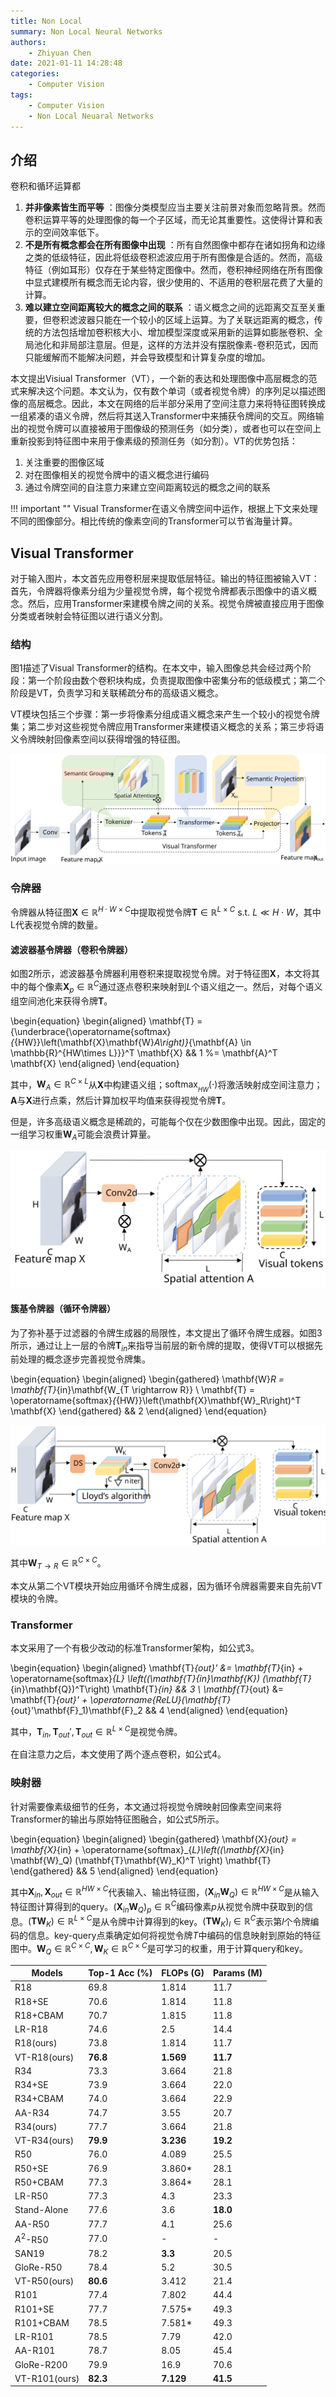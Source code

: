 ```yaml
---
title: Non Local
summary: Non Local Neural Networks
authors:
    - Zhiyuan Chen
date: 2021-01-11 14:28:48
categories:
    - Computer Vision
tags:
    - Computer Vision
    - Non Local Neuaral Networks
---
```


## 介绍

卷积和循环运算都

1. **并非像素皆生而平等** ：图像分类模型应当主要关注前景对象而忽略背景。然而卷积运算平等的处理图像的每一个子区域，而无论其重要性。这使得计算和表示的空间效率低下。
2. **​​不是所有概念都会在所有图像中出现** ：所有自然图像中都存在诸如拐角和边缘之类的低级特征，因此将低级卷积滤波应用于所有图像是合适的。然而，高级特征（例如耳形）仅存在于某些特定图像中。然而，卷积神经网络在所有图像中显式建模所有概念而无论内容，很少使用的、不适用的卷积层花费了大量的计算。
3. **难以建立空间距离较大的概念之间的联系** ：语义概念之间的远距离交互至关重要，但卷积滤波器只能在一个较小的区域上运算。为了关联远距离的概念，传统的方法包括增加卷积核大小、增加模型深度或采用新的运算如膨胀卷积、全局池化和非局部注意层。但是，这样的方法并没有摆脱像素-卷积范式，因而只能缓解而不能解决问题，并会导致模型和计算复杂度的增加。

本文提出Visiual Transformer（VT），一个新的表达和处理图像中高层概念的范式来解决这个问题。本文认为，仅有数个单词（或者视觉令牌）的序列足以描述图像的高层概念。因此，本文在网络的后半部分采用了空间注意力来将特征图转换成一组紧凑的语义令牌，然后将其送入Transformer中来捕获令牌间的交互。网络输出的视觉令牌可以直接被用于图像级的预测任务（如分类），或者也可以在空间上重新投影到特征图中来用于像素级的预测任务（如分割）。VT的优势包括：

1. 关注重要的图像区域
2. 对在图像相关的视觉令牌中的语义概念进行编码
3. 通过令牌空间的自注意力来建立空间距离较远的概念之间的联系

!!! important ""
    Visual Transformer在语义令牌空间中运作，根据上下文来处理不同的图像部分。相比传统的像素空间的Transformer可以节省海量计算。

## Visual Transformer

对于输入图片，本文首先应用卷积层来提取低层特征。输出的特征图被输入VT：首先，令牌器将像素分组为少量视觉令牌，每个视觉令牌都表示图像中的语义概念。然后，应用Transformer来建模令牌之间的关系。视觉令牌被直接应用于图像分类或者映射会特征图以进行语义分割。

### 结构

图1描述了Visual Transformer的结构。在本文中，输入图像总共会经过两个阶段：第一个阶段由数个卷积块构成，负责提取图像中密集分布的低级模式；第二个阶段是VT，负责学习和关联稀疏分布的高级语义概念。

VT模块包括三个步骤：第一步将像素分组成语义概念来产生一个较小的视觉令牌集；第二步对这些视觉令牌应用Transformer来建模语义概念的关系；第三步将语义令牌映射回像素空间以获得增强的特征图。

![图1](../assets/transformer/visual_transformer/vt_diagram.svg "图1")

### 令牌器

令牌器从特征图$\mathbf{X} \in \mathbb{R}^{H \cdot W \times C}$中提取视觉令牌$\mathbf{T} \in \mathbb{R}^{L \times C}$ s.t. $L \ll H \cdot W$，其中L代表视觉令牌的数量。

#### 滤波器基令牌器（卷积令牌器）

如图2所示，滤波器基令牌器利用卷积来提取视觉令牌。对于特征图$\mathbf{X}$，本文将其中的每个像素$\mathbf{X}_p \in \mathbb{R}^C$通过逐点卷积来映射到$L$个语义组之一。然后，对每个语义组空间池化来获得令牌$\mathbf{T}$。

\begin{equation}
    \begin{aligned}
        \mathbf{T} = {\underbrace{\operatorname{softmax}_{_{HW}}\left(\mathbf{X}\mathbf{W}_A\right)}_{\mathbf{A} \in \mathbb{R}^{HW\times L}}}^T \mathbf{X} && 1
        %= \mathbf{A}^T \mathbf{X}
    \end{aligned}
\end{equation}

其中，$\mathbf{W}_A \in \mathbb{R}^{C\times L}$从$\mathbf{X}$中构建语义组；$\operatorname{softmax}_{_{HW}}(\cdot)$将激活映射成空间注意力；$\mathbf{A}$与$\mathbf{X}$进行点乘，然后计算加权平均值来获得视觉令牌$\mathbf{T}$。

但是，许多高级语义概念是稀疏的，可能每个仅在少数图像中出现。因此，固定的一组学习权重$\mathbf {W}_A$可能会浪费计算量。

![图2](../assets/transformer/visual_transformer/filter_based_tokenizder.svg "图2")

#### 簇基令牌器（循环令牌器）

为了弥补基于过滤器的令牌生成器的局限性，本文提出了循环令牌生成器。如图3所示，通过让上一层的令牌$\mathbf{T}_{in}$来指导当前层的新令牌的提取，使得VT可以根据先前处理的概念逐步完善视觉令牌集。

\begin{equation}
    \begin{aligned}
        \begin{gathered}
            \mathbf{W}_R = \mathbf{T}_{in}\mathbf{W_{T \rightarrow R}} \\
            \mathbf{T} = \operatorname{softmax}_{_{HW}}\left(\mathbf{X}\mathbf{W}_R\right)^T \mathbf{X}
        \end{gathered} && 2
    \end{aligned}
\end{equation}

![图3](../assets/transformer/visual_transformer/cluster_based_tokenizer.svg "图3")

其中$\mathbf{W}_{T \rightarrow R} \in \mathbb{R}^{C \times C}$。

本文从第二个VT模块开始应用循环令牌生成器，因为循环令牌器需要来自先前VT模块的令牌。

### Transformer

本文采用了一个有极少改动的标准Transformer架构，如公式3。

\begin{equation}
    \begin{aligned}
        \mathbf{T}_{out}' &= \mathbf{T}_{in} + \operatorname{softmax}_{_L} \left((\mathbf{T}_{in}\mathbf{K}) (\mathbf{T}_{in}\mathbf{Q})^T\right) \mathbf{T}_{in} && 3 \\
        \mathbf{T}_{out} &= \mathbf{T}_{out}' + \operatorname{ReLU}(\mathbf{T}_{out}'\mathbf{F}_1)\mathbf{F}_2 && 4
    \end{aligned}
\end{equation}

其中，$\mathbf{T}_{in}, \mathbf{T}_{out}', \mathbf{T}_{out} \in \mathbb{R}^{L\times C}$是视觉令牌。

在自注意力之后，本文使用了两个逐点卷积，如公式4。

### 映射器

针对需要像素级细节的任务，本文通过将视觉令牌映射回像素空间来将Transformer的输出与原始特征图融合，如公式5所示。

\begin{equation}
    \begin{aligned}
        \begin{gathered}
            \mathbf{X}_{out} = \mathbf{X}_{in} + \operatorname{softmax}_{_L}\left((\mathbf{X}_{in} \mathbf{W}_Q) (\mathbf{T}\mathbf{W}_K)^T \right) \mathbf{T}
        \end{gathered} && 5
    \end{aligned}
\end{equation}

其中$\mathbf{X}_{in}, \mathbf{X}_{out} \in \mathbb{R}^{HW\times C}$代表输入、输出特征图，$(\mathbf{X}_{in} \mathbf{W}_Q) \in \mathbb{R}^{HW\times C}$是从输入特征图计算得到的query。$(\mathbf{X}_{in} \mathbf{W}_Q)_p \in \mathbb{R}^C$编码像素$p$从视觉令牌中获取到的信息。$(\mathbf{T}\mathbf{W}_K) \in \mathbb{R}^{L\times C}$是从令牌中计算得到的key。$(\mathbf{T}\mathbf{W}_K)_l \in \mathbb{R}^C$表示第$l$个令牌编码的信息。key-query点乘确定如何将视觉令牌$T$中编码的信息映射到原始的特征图中。$\mathbf{W}_Q \in \mathbb{R}^{C\times C}, \mathbf{W}_K \in \mathbb{R}^{C\times C}$是可学习的权重，用于计算query和key。

| Models        | Top-1 Acc (%) | FLOPs (G)      | Params (M)    |
|---------------|----------------|----------------|---------------|
| R18           | 69.8           | 1.814          | 11.7          |
| R18+SE        | 70.6           | 1.814          | 11.8          |
| R18+CBAM      | 70.7           | 1.815          | 11.8          |
| LR-R18        | 74.6           | 2.5            | 14.4          |
| R18(ours)     | 73.8           | 1.814          | 11.7          |
| VT-R18(ours)  | **76.8**       | **1.569**      | **11.7**      |
| R34           | 73.3           | 3.664          | 21.8          |
| R34+SE        | 73.9           | 3.664          | 22.0          |
| R34+CBAM      | 74.0           | 3.664          | 22.9          |
| AA-R34        | 74.7           | 3.55           | 20.7          |
| R34(ours)     | 77.7           | 3.664          | 21.8          |
| VT-R34(ours)  | **79.9**       | **3.236**      | **19.2**      |
| R50           | 76.0           | 4.089          | 25.5          |
| R50+SE        | 76.9           | 3.860*         | 28.1          |
| R50+CBAM      | 77.3           | 3.864*         | 28.1          |
| LR-R50        | 77.3           | 4.3            | 23.3          |
| Stand-Alone   | 77.6           | 3.6            | **18.0**      |
| AA-R50        | 77.7           | 4.1            | 25.6          |
| $A^2$-R50     | 77.0           | -              | -             |
| SAN19         | 78.2           | **3.3**        | 20.5          |
| GloRe-R50     | 78.4           | 5.2            | 30.5          |
| VT-R50(ours)  | **80.6**       | 3.412          | 21.4          |
| R101          | 77.4           | 7.802          | 44.4          |
| R101+SE       | 77.7           | 7.575*         | 49.3          |
| R101+CBAM     | 78.5           | 7.581*         | 49.3          |
| LR-R101       | 78.5           | 7.79           | 42.0          |
| AA-R101       | 78.7           | 8.05           | 45.4          |
| GloRe-R200    | 79.9           | 16.9           | 70.6          |
| VT-R101(ours) | **82.3**       | **7.129**      | **41.5**      |
